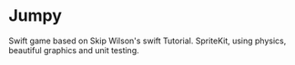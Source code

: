 Jumpy
============
Swift game based on Skip Wilson's swift Tutorial. SpriteKit, using physics, beautiful graphics and unit testing.
